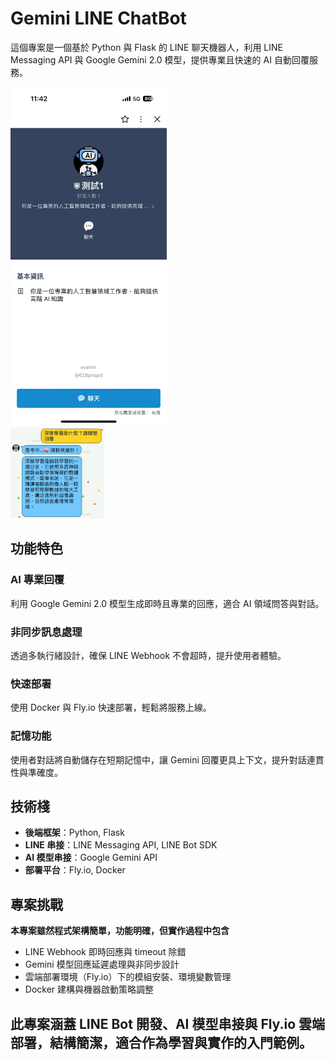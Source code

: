 # Gemini LINE ChatBot

這個專案是一個基於 Python 與 Flask 的 LINE 聊天機器人，利用 LINE Messaging API 與 Google Gemini 2.0 模型，提供專業且快速的 AI 自動回覆服務。

<img src="https://github.com/EVANLIN2001/AI-LINE-ChatBot/blob/main/image/S__74170384_0.jpg?raw=true" alt="Demo 1" width="250"><br>
<img src="https://github.com/EVANLIN2001/AI-LINE-ChatBot/blob/main/image/S__74170385_0.jpg?raw=true" alt="Demo 2" width="150">

## 功能特色

### AI 專業回覆
利用 Google Gemini 2.0 模型生成即時且專業的回應，適合 AI 領域問答與對話。

### 非同步訊息處理
透過多執行緒設計，確保 LINE Webhook 不會超時，提升使用者體驗。

### 快速部署
使用 Docker 與 Fly.io 快速部署，輕鬆將服務上線。

### 記憶功能
使用者對話將自動儲存在短期記憶中，讓 Gemini 回覆更具上下文，提升對話連貫性與準確度。

## 技術棧

- **後端框架**：Python, Flask
- **LINE 串接**：LINE Messaging API, LINE Bot SDK
- **AI 模型串接**：Google Gemini API
- **部署平台**：Fly.io, Docker

## 專案挑戰
**本專案雖然程式架構簡單，功能明確，但實作過程中包含**
- LINE Webhook 即時回應與 timeout 除錯
- Gemini 模型回應延遲處理與非同步設計
- 雲端部署環境（Fly.io）下的模組安裝、環境變數管理
- Docker 建構與機器啟動策略調整

## 此專案涵蓋 LINE Bot 開發、AI 模型串接與 Fly.io 雲端部署，結構簡潔，適合作為學習與實作的入門範例。
